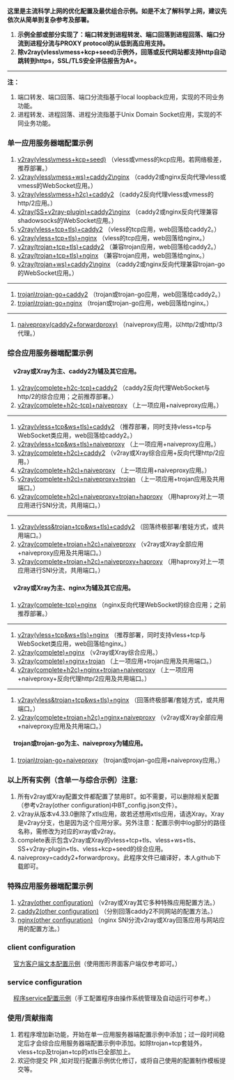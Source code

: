 **这里是主流科学上网的优化配置及最优组合示例。如是不太了解科学上网，建议先依次从简单到复杂参考及部署。**  
1. **示例全部或部分实现了：端口转发到进程转发、端口回落到进程回落、端口分流到进程分流与PROXY protocol的从低到高应用支持。**  
2. **除v2ray(vless\vmess+kcp+seed)示例外，回落或反代网站都支持http自动跳转到https，SSL/TLS安全评估报告为A+。**  
---
**注：**   
1. 端口转发、端口回落、端口分流指基于local loopback应用，实现的不同业务功能。  
2. 进程转发、进程回落、进程分流指基于Unix Domain Socket应用，实现的不同业务功能。 
### 单一应用服务器端配置示例
1. [v2ray(vless\vmess+kcp+seed)](https://github.com/lxhao61/integrated-examples/tree/master/v2ray(vless%5Cvmess%2Bkcp%2Bseed)) （vless或vmess的kcp应用。若网络极差，推荐部署。）  
2. [v2ray(vless\vmess+ws)+caddy2\nginx](https://github.com/lxhao61/integrated-examples/tree/master/v2ray(vless%5Cvmess%2Bws)%2Bcaddy2%5Cnginx) （caddy2或nginx反向代理vless或vmess的WebSocket应用。）  
3. [v2ray(vless\vmess+h2c)+caddy2](https://github.com/lxhao61/integrated-examples/tree/master/v2ray(vless%5Cvmess%2Bh2c)%2Bcaddy2) （caddy2反向代理vless或vmess的http/2应用。）  
4. [v2ray(SS+v2ray-plugin)+caddy2\nginx](https://github.com/lxhao61/integrated-examples/tree/master/v2ray(SS%2Bv2ray-plugin)%2Bcaddy2%5Cnginx) （caddy2或nginx反向代理兼容shadowsocks的WebSocket应用。）  
5. [v2ray(vless+tcp+tls)+caddy2](https://github.com/lxhao61/integrated-examples/tree/master/v2ray(vless%2Btcp%2Btls)%2Bcaddy2) （vless的tcp应用，web回落给caddy2。）  
6. [v2ray(vless+tcp+tls)+nginx](https://github.com/lxhao61/integrated-examples/tree/master/v2ray(vless%2Btcp%2Btls)%2Bnginx) （vless的tcp应用，web回落给nginx。）  
7. [v2ray(trojan+tcp+tls)+caddy2](https://github.com/lxhao61/integrated-examples/tree/master/v2ray(trojan%2Btcp%2Btls)%2Bcaddy2) （兼容trojan应用，web回落给caddy2。）  
8. [v2ray(trojan+tcp+tls)+nginx](https://github.com/lxhao61/integrated-examples/tree/master/v2ray(trojan%2Btcp%2Btls)%2Bnginx) （兼容trojan应用，web回落给nginx。）  
9. [v2ray(trojan+ws)+caddy2\nginx](https://github.com/lxhao61/integrated-examples/tree/master/v2ray(trojan%2Bws)%2Bcaddy2%5Cnginx) （caddy2或nginx反向代理兼容trojan-go的WebSocket应用。）  
---
1. [trojan\trojan-go+caddy2](https://github.com/lxhao61/integrated-examples/tree/master/trojan%5Ctrojan-go%2Bcaddy2) （trojan或trojan-go应用，web回落给caddy2。）  
2. [trojan\trojan-go+nginx](https://github.com/lxhao61/integrated-examples/tree/master/trojan%5Ctrojan-go%2Bnginx) （trojan或trojan-go应用，web回落给nginx。）  
---
1. [naiveproxy(caddy2+forwardproxy)](https://github.com/lxhao61/integrated-examples/tree/master/naiveproxy(caddy2%2Bforwardproxy)) （naiveproxy应用，以http/2或http/3代理。）  

### 综合应用服务器端配置示例
#### &emsp;v2ray或Xray为主、caddy2为辅及其它应用。
1. [v2ray(complete+h2c-tcp)+caddy2](https://github.com/lxhao61/integrated-examples/tree/master/v2ray(complete%2Bh2c-tcp)%2Bcaddy2) （caddy2反向代理WebSocket与http/2的综合应用；之前推荐部署。）  
2. [v2ray(complete+h2c-tcp)+naiveproxy](https://github.com/lxhao61/integrated-examples/tree/master/v2ray(complete%2Bh2c-tcp)%2Bnaiveproxy) （上一项应用+naiveproxy应用。）  
---
1. [v2ray(vless+tcp&ws+tls)+caddy2](https://github.com/lxhao61/integrated-examples/tree/master/v2ray(vless%2Btcp%26ws%2Btls)%2Bcaddy2) （推荐部署，同时支持vless+tcp与WebSocket类应用，web回落给caddy2。）  
2. [v2ray(vless+tcp&ws+tls)+naiveproxy](https://github.com/lxhao61/integrated-examples/tree/master/v2ray(vless%2Btcp%26ws%2Btls)%2Bnaiveproxy) （上一项应用+naiveproxy应用。）  
3. [v2ray(complete+h2c)+caddy2](https://github.com/lxhao61/integrated-examples/tree/master/v2ray(complete%2Bh2c)%2Bcaddy2) （v2ray或Xray综合应用+反向代理http/2应用。）  
4. [v2ray(complete+h2c)+naiveproxy](https://github.com/lxhao61/integrated-examples/tree/master/v2ray(complete%2Bh2c)%2Bnaiveproxy) （上一项应用+naiveproxy应用。）  
5. [v2ray(complete+h2c)+naiveproxy+trojan](https://github.com/lxhao61/integrated-examples/tree/master/v2ray(complete%2Bh2c)%2Bnaiveproxy%2Btrojan) （上一项应用+trojan应用及共用端口。）  
6. [v2ray(complete+h2c)+naiveproxy+trojan+haproxy](https://github.com/lxhao61/integrated-examples/tree/master/v2ray(complete%2Bh2c)%2Bnaiveproxy%2Btrojan%2Bhaproxy) （用haproxy对上一项应用进行SNI分流，共用端口。）  
---
1. [v2ray(vless&trojan+tcp&ws+tls)+caddy2](https://github.com/lxhao61/integrated-examples/tree/master/v2ray(vless%26trojan%2Btcp%26ws%2Btls)%2Bcaddy2) （回落终极部署/套娃方式，或共用端口。）  
2. [v2ray(complete+trojan+h2c)+naiveproxy](https://github.com/lxhao61/integrated-examples/tree/master/v2ray(complete%2Btrojan%2Bh2c)%2Bnaiveproxy) （v2ray或Xray全部应用+naiveproxy应用及共用端口。）  
3. [v2ray(complete+trojan+h2c)+naiveproxy+haproxy](https://github.com/lxhao61/integrated-examples/tree/master/v2ray(complete%2Btrojan%2Bh2c)%2Bnaiveproxy%2Bhaproxy) （用haproxy对上一项应用进行SNI分流，共用端口。）  
#### &emsp;v2ray或Xray为主、nginx为辅及其它应用。  
1. [v2ray(complete-tcp)+nginx](https://github.com/lxhao61/integrated-examples/tree/master/v2ray(complete-tcp)%2Bnginx) （nginx反向代理WebSocket的综合应用；之前推荐部署。）  
---
1. [v2ray(vless+tcp&ws+tls)+nginx](https://github.com/lxhao61/integrated-examples/tree/master/v2ray(vless%2Btcp%26ws%2Btls)%2Bnginx) （推荐部署，同时支持vless+tcp与WebSocket类应用，web回落给nginx。）  
2. [v2ray(complete)+nginx](https://github.com/lxhao61/integrated-examples/tree/master/v2ray(complete)%2Bnginx) （v2ray或Xray综合应用。）  
3. [v2ray(complete)+nginx+trojan](https://github.com/lxhao61/integrated-examples/tree/master/v2ray(complete)%2Bnginx%2Btrojan) （上一项应用+trojan应用及共用端口。）  
4. [v2ray(complete+h2c)+nginx+trojan+naiveproxy](https://github.com/lxhao61/integrated-examples/tree/master/v2ray(complete%2Bh2c)%2Bnginx%2Btrojan%2Bnaiveproxy) （上一项应用+naiveproxy+反向代理http/2应用及共用端口。）  
---
1. [v2ray(vless&trojan+tcp&ws+tls)+nginx](https://github.com/lxhao61/integrated-examples/tree/master/v2ray(vless%26trojan%2Btcp%26ws%2Btls)%2Bnginx) （回落终极部署/套娃方式，或共用端口。）  
2. [v2ray(complete+trojan+h2c)+nginx+naiveproxy](https://github.com/lxhao61/integrated-examples/tree/master/v2ray(complete%2Btrojan%2Bh2c)%2Bnginx%2Bnaiveproxy) （v2ray或Xray全部应用+naiveproxy应用及共用端口。）  
#### &emsp;trojan或trojan-go为主、naiveproxy为辅应用。
1. [trojan\trojan-go+naiveproxy](https://github.com/lxhao61/integrated-examples/tree/master/trojan%5Ctrojan-go%2Bnaiveproxy) （trojan或trojan-go应用+naiveproxy应用。）  

### 以上所有实例（含单一与综合示例）注意:
1. 所有v2ray或Xray配置文件都配置了禁用BT。如不需要，可以删除相关配置（参考v2ray(other configuration)中BT_config.json文件）。  
2. v2ray从版本v4.33.0删除了xtls应用，故若还想用xtls应用，请选Xray。Xray是v2ray分支，也是因为这个应用分家。另外注意：配置示例中log部分的路径名称，需修改为对应的xray或v2ray。   
3. complete表示包含v2ray或Xray的vless+tcp+tls、vless+ws+tls、SS+v2ray-plugin+tls、vless+kcp+seed的综合应用。  
4. naiveproxy=caddy2+forwardproxy。此程序文件已编译好，本人github下载即可。  

### 特殊应用服务器端配置示例
1. [v2ray(other configuration)](https://github.com/lxhao61/integrated-examples/tree/master/v2ray(other%20configuration)) （v2ray或Xray其它多种特殊应用配置方法。）  
2. [caddy2(other configuration)](https://github.com/lxhao61/integrated-examples/tree/master/caddy2(other%20configuration)) （分别回落caddy2不同网站的配置方法。）  
3. [nginx(other configuration)](https://github.com/lxhao61/integrated-examples/tree/master/nginx(other%20configuration)) （nginx SNI分流v2ray或Xray回落应用与网站应用的配置方法。） 

### client configuration  
&emsp;[官方客户端文本配置示例](https://github.com/lxhao61/integrated-examples/tree/master/client%20configuration)（使用图形界面客户端仅参考即可。）

### service configuration  
&emsp;[程序service配置示例](https://github.com/lxhao61/integrated-examples/tree/master/service%20configuration)（手工配置程序由操作系统管理及自动运行可参考。）

### 使用/贡献指南  
1. 若程序增加新功能，开始在单一应用服务器端配置示例中添加；过一段时间稳定后才会综合应用服务器端配置示例中添加。如除trojan+tcp套娃外，vless+tcp及trojan+tcp的xtls已全部加上。  
2. 欢迎你提交 PR ,如对现行配置示例优化修订，或将自己使用的配置制作模板提交等。
